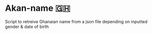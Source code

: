 # Akan-name 🇬🇭
Script to retreive Ghanaian name from a json file depending on inputted gender &amp; date of birth
